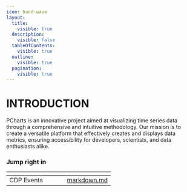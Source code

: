 ```yaml
---
icon: hand-wave
layout:
  title:
    visible: true
  description:
    visible: false
  tableOfContents:
    visible: true
  outline:
    visible: true
  pagination:
    visible: true
---
```


# INTRODUCTION

PCharts is an innovative project aimed at visualizing time series data through a comprehensive and intuitive methodology. Our mission is to create a versatile platform that effectively creates and displays data metrics, ensuring accessibility for developers, scientists, and data enthusiasts alike.

### Jump right in

<table data-view="cards"><thead><tr><th></th><th></th><th data-hidden data-card-cover data-type="files"></th><th data-hidden></th><th data-hidden data-card-target data-type="content-ref"></th></tr></thead><tbody><tr><td>CDP Events</td><td></td><td></td><td></td><td><a href="data-metrics/markdown.md">markdown.md</a></td></tr></tbody></table>
